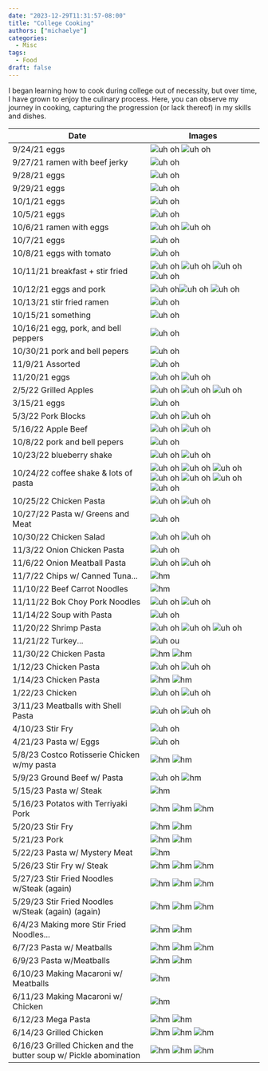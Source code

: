 ```yaml
---
date: "2023-12-29T11:31:57-08:00"
title: "College Cooking"
authors: ["michaelye"]
categories:
  - Misc
tags:
  - Food
draft: false
---
```

I began learning how to cook during college out of necessity, but over time, I have grown to enjoy the culinary process. Here, you can observe my journey in cooking, capturing the progression (or lack thereof) in my skills and dishes.

| Date | Images |
| ------- | ------ |
| 9/24/21  eggs  | ![uh oh](../../images/cooking_photos/IMG_3316.JPG) ![uh oh](../../images/cooking_photos/IMG_3317.JPG) |
| 9/27/21 ramen with beef jerky  | ![uh oh](../../images/cooking_photos/IMG_3394.JPG) |
| 9/28/21 eggs    | ![uh oh](../../images/cooking_photos/92821.JPG) |
| 9/29/21 eggs    | ![uh oh](../../images/cooking_photos/IMG_3403.JPG) |
| 10/1/21 eggs    | ![uh oh](../../images/cooking_photos/IMG_3424.JPG) |
| 10/5/21 eggs    | ![uh oh](../../images/cooking_photos/IMG_3460.JPG) |
| 10/6/21 ramen with eggs   | ![uh oh](../../images/cooking_photos/IMG_3467.JPG) ![uh oh](../../images/cooking_photos/IMG_3468.JPG) |
| 10/7/21 eggs    | ![uh oh](../../images/cooking_photos/IMG_3479.JPG) |
| 10/8/21 eggs with tomato   | ![uh oh](../../images/cooking_photos/IMG_3483.JPG) |
| 10/11/21 breakfast + stir fried  | ![uh oh](../../images/cooking_photos/101121-0.JPG) ![uh oh](../../images/cooking_photos/IMG_3497.JPG) ![uh oh](../../images/cooking_photos/IMG_3501.JPG) ![uh oh](../../images/cooking_photos/101121-1.JPG) |
| 10/12/21 eggs and pork  | ![uh oh](../../images/cooking_photos/IMG_3508.JPG)![uh oh](../../images/cooking_photos/IMG_3520.JPG)  ![uh oh](../../images/cooking_photos/101221.JPG) |
| 10/13/21 stir fried ramen  | ![uh oh](../../images/cooking_photos/IMG_3530.JPG) |
| 10/15/21 something  | ![uh oh](../../images/cooking_photos/101521.JPG) |
| 10/16/21 egg, pork, and bell peppers  | ![uh oh](../../images/cooking_photos/IMG_3553.JPG) |
| 10/30/21 pork and bell pepers  | ![uh oh](../../images/cooking_photos/IMG_3646.JPG) |
| 11/9/21 Assorted  | ![uh oh](../../images/cooking_photos/IMG_3713.JPG) |
| 11/20/21 eggs  | ![uh oh](../../images/cooking_photos/IMG_3789.JPG) ![uh oh](../../images/cooking_photos/IMG_3790.JPG) |
| 2/5/22 Grilled Apples  | ![uh oh](../../images/cooking_photos/IMG_4163.JPG) ![uh oh](../../images/cooking_photos/IMG_4164.JPG) ![uh oh](../../images/cooking_photos/IMG_4165.JPG) |
| 3/15/21 eggs  | ![uh oh](../../images/cooking_photos/IMG_4324.JPG) |
| 5/3/22 Pork Blocks  | ![uh oh](../../images/cooking_photos/IMG_4573.JPG) ![uh oh](../../images/cooking_photos/05322.JPG) |
| 5/16/22 Apple Beef  | ![uh oh](../../images/cooking_photos/IMG_4614.JPG) ![uh oh](../../images/cooking_photos/051622.JPG) |
| 10/8/22 pork and bell pepers  | ![uh oh](../../images/cooking_photos/IMG_4946.JPG) |
| 10/23/22 blueberry shake | ![uh oh](../../images/cooking_photos/IMG_4964.JPG)  ![uh oh](../../images/cooking_photos/102322.JPG) |
| 10/24/22 coffee shake & lots of pasta | ![uh oh](../../images/cooking_photos/IMG_4971.JPG) ![uh oh](../../images/cooking_photos/IMG_4972.JPG) ![uh oh](../../images/cooking_photos/IMG_4973.JPG) ![uh oh](../../images/cooking_photos/102422-1.JPG) ![uh oh](../../images/cooking_photos/102422-2.JPG) ![uh oh](../../images/cooking_photos/102422-3.JPG) ![uh oh](../../images/cooking_photos/102422-4.JPG) |
| 10/25/22 Chicken Pasta  | ![uh oh](../../images/cooking_photos/102522-1.JPG) ![uh oh](../../images/cooking_photos/102522-2.JPG) |
| 10/27/22 Pasta w/ Greens and Meat  | ![uh oh](../../images/cooking_photos/IMG_4981.JPG) |
| 10/30/22 Chicken Salad | ![uh oh](../../images/cooking_photos/IMG_4992.JPG) ![uh oh](../../images/cooking_photos/IMG_4993.JPG) |
| 11/3/22 Onion Chicken Pasta  | ![uh oh](../../images/cooking_photos/IMG_5005.JPG) |
| 11/6/22 Onion Meatball Pasta  | ![uh oh](../../images/cooking_photos/IMG_5012.JPG) ![uh oh](../../images/cooking_photos/IMG_5013.JPG) |
| 11/7/22 Chips w/ Canned Tuna... | ![hm](../../images/cooking_photos/Chips_Tuna.JPG) |
| 11/10/22 Beef Carrot Noodles  | ![hm](../../images/cooking_photos/Beef_carrots_pasta.JPG) |
| 11/11/22 Bok Choy Pork Noodles  | ![uh oh](../../images/cooking_photos/IMG_5083.JPG) ![uh oh](../../images/cooking_photos/IMG_5084.JPG) |
| 11/14/22 Soup with Pasta  | ![uh oh](../../images/cooking_photos/IMG_5100.JPG) |
| 11/20/22 Shrimp Pasta  | ![uh oh](../../images/cooking_photos/IMG_5200.JPG) ![uh oh](../../images/cooking_photos/IMG_5201.JPG) ![uh oh](../../images/cooking_photos/IMG_5202.JPG) |
| 11/21/22 Turkey...  | ![uh ou](../../images/cooking_photos/IMG_5204.JPG) |
| 11/30/22 Chicken Pasta  | ![hm](../../images/cooking_photos/Pasta_Chicken.JPG) ![hm](../../images/cooking_photos/Chicken_pasta2.JPG) |
| 1/12/23 Chicken Pasta  | ![uh oh](../../images/cooking_photos/IMG_5384.JPG) ![uh oh](../../images/cooking_photos/IMG_5385.JPG) |
| 1/14/23 Chicken Pasta | ![hm](../../images/cooking_photos/1-14-23.JPG) ![hm](../../images/cooking_photos/Chicken_pasta3.JPG) |
| 1/22/23 Chicken  | ![uh oh](../../images/cooking_photos/IMG_5415.JPG) ![uh oh](../../images/cooking_photos/IMG_5417.JPG) |
| 3/11/23 Meatballs with Shell Pasta  | ![uh oh](../../images/cooking_photos/IMG_5628.JPG) ![uh oh](../../images/cooking_photos/IMG_5629.JPG) |
| 4/10/23 Stir Fry  | ![uh oh](../../images/cooking_photos/IMG_5926.JPG) |
| 4/21/23 Pasta w/ Eggs  | ![uh oh](../../images/cooking_photos/IMG_5984.JPG) |
| 5/8/23 Costco Rotisserie Chicken w/my pasta  | ![hm](../../images/cooking_photos/WHOLECHICKEN.JPG) ![hm](../../images/cooking_photos/RotisserieChicken.JPG) |
| 5/9/23 Ground Beef w/ Pasta  | ![uh oh](../../images/cooking_photos/IMG_6205.JPG) ![hm](../../images/cooking_photos/IMG_6206.JPG) |
| 5/15/23 Pasta w/ Steak  | ![hm](../../images/cooking_photos/Steak_pasta2.JPG) |
| 5/16/23 Potatos with Terriyaki Pork  | ![hm](../../images/cooking_photos/IMG_6352.JPG) ![hm](../../images/cooking_photos/IMG_6353.JPG) ![hm](../../images/cooking_photos/Potato_pork.JPG) |
| 5/20/23 Stir Fry  | ![hm](../../images/cooking_photos/IMG_6407.JPG) ![hm](../../images/cooking_photos/IMG_6408.JPG) |
| 5/21/23 Pork  | ![hm](../../images/cooking_photos/IMG_6422.JPG) ![hm](../../images/cooking_photos/Pork_pasta.JPG) |
| 5/22/23  Pasta w/ Mystery Meat | ![hm](../../images/cooking_photos/IMG_6446.JPG) |
| 5/26/23  Stir Fry w/ Steak | ![hm](../../images/cooking_photos/IMG_6501.JPG) ![hm ](../../images/cooking_photos/IMG_6502.JPG) ![hm](../../images/cooking_photos/Medium_steak.JPG)|
| 5/27/23  Stir Fried Noodles w/Steak (again) | ![hm](../../images/cooking_photos/IMG_6512.JPG) ![hm](../../images/cooking_photos/Steak_noodles.JPG) ![hm](../../images/cooking_photos/Steak_Noodles_Closeup.JPG) |
| 5/29/23  Stir Fried Noodles w/Steak (again) (again) | ![hm](../../images/cooking_photos/IMG_6529.JPG) ![hm](../../images/cooking_photos/IMG_6530.JPG) ![hm](../../images/cooking_photos/IMG_6535.JPG) |
| 6/4/23  Making more Stir Fried Noodles... | ![hm](../../images/cooking_photos/IMG_6629.JPG) ![hm](../../images/cooking_photos/Avocado_Ramen.JPG) |
| 6/7/23  Pasta w/ Meatballs | ![hm](../../images/cooking_photos/IMG_6668.JPG) ![hm](../../images/cooking_photos/IMG_6669.JPG) ![hm](../../images/cooking_photos/IMG_6670.JPG) |
| 6/9/23  Pasta w/Meatballs | ![hm](../../images/cooking_photos/IMG_6693.JPG) ![hm](../../images/cooking_photos/IMG_6694.JPG) |
| 6/10/23  Making Macaroni w/ Meatballs | ![hm](../../images/cooking_photos/IMG_6700.JPG) |
| 6/11/23  Making Macaroni w/ Chicken | ![hm](../../images/cooking_photos/IMG_6708.JPG) |
| 6/12/23  Mega Pasta | ![hm](../../images/cooking_photos/Mega_pasta.JPG) ![hm](../../images/cooking_photos/mucho_pasta.JPG) |
| 6/14/23  Grilled Chicken | ![hm](../../images/cooking_photos/IMG_6744.JPG) ![hm](../../images/cooking_photos/IMG_6746.JPG) ![hm](../../images/cooking_photos/Chicken_pasta.JPG) |
| 6/16/23  Grilled Chicken and the butter soup w/ Pickle abomination | ![hm](../../images/cooking_photos/IMG_6777.JPG) ![hm](../../images/cooking_photos/IMG_6778.JPG) ![hm](../../images/cooking_photos/IMG_6780.JPG) |

